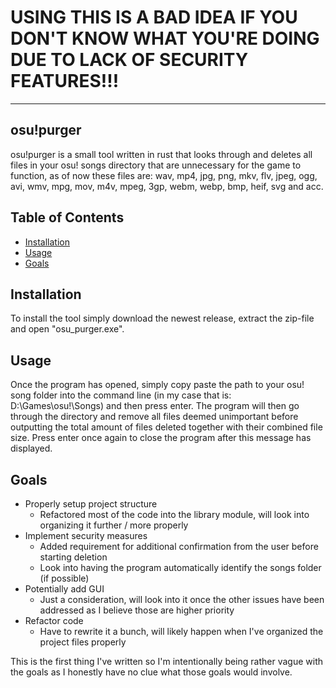 # USING THIS IS A BAD IDEA IF YOU DON'T KNOW WHAT YOU'RE DOING DUE TO LACK OF SECURITY FEATURES!!!
------------
## osu!purger
osu!purger is a small tool written in rust that looks through and deletes all files in  your osu! songs directory that are unnecessary for the game to function, as of now these files are: wav, mp4, jpg, png, mkv, flv, jpeg, ogg, avi, wmv, mpg, mov, m4v, mpeg, 3gp, webm, webp, bmp, heif, svg and acc.

## Table of Contents
- [Installation](https://github.com/jettosu/osu-purger#installation)
- [Usage](https://github.com/jettosu/osu-purger#usage)
- [Goals](https://github.com/jettosu/osu-purger#goals)

## Installation
To install the tool simply download the newest release, extract the zip-file and open "osu_purger.exe".
 
## Usage
Once the program has opened, simply copy paste the path to your osu! song folder into the command line (in my case that is: D:\Games\osu!\Songs) and then press enter. The program will then go through the directory and remove all files deemed unimportant before outputting the total amount of files deleted together with their combined file size. Press enter once again to close the program after this message has displayed.

## Goals
- Properly setup project structure
    - Refactored most of the code into the library module, will look into organizing it further / more properly
- Implement security measures
    - Added requirement for additional confirmation from the user before starting deletion
    - Look into having the program automatically identify the songs folder (if possible)
- Potentially add GUI
    - Just a consideration, will look into it once the other issues have been addressed as I believe those are higher priority
- Refactor code
    - Have to rewrite it a bunch, will likely happen when I've organized the project files properly

This is  the first thing I've written so I'm intentionally being rather vague with the goals as I honestly have no clue what those goals would involve.
